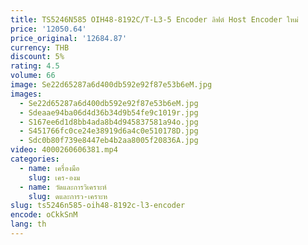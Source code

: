 ```yaml
---
title: TS5246N585 OIH48-8192C/T-L3-5 Encoder ลิฟต์ Host Encoder ใหม่
price: '12050.64'
price_original: '12684.87'
currency: THB
discount: 5%
rating: 4.5
volume: 66
image: Se22d65287a6d400db592e92f87e53b6eM.jpg
images:
  - Se22d65287a6d400db592e92f87e53b6eM.jpg
  - Sdeaae94ba06d4d36b34d9b54fe9c1019r.jpg
  - S167ee6d1d8bb4ada8b4d945837581a94o.jpg
  - S451766fc0ce24e38919d6a4c0e510178D.jpg
  - Sdc0b80f739e8447eb4b2aa8005f20836A.jpg
video: 4000260606381.mp4
categories:
  - name: เครื่องมือ
    slug: เคร-องม
  - name: วัดและการวิเคราะห์
    slug: ดและการว-เคราะห
slug: ts5246n585-oih48-8192c-l3-encoder
encode: oCkkSnM
lang: th
---
```

  